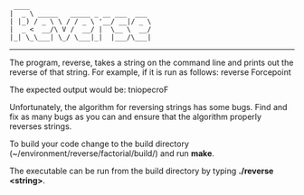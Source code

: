      ____                              
    |  _ \ _____   _____ _ __ ___  ___ 
    | |_) / _ \ \ / / _ \ '__/ __|/ _ \
    |  _ <  __/\ V /  __/ |  \__ \  __/
    |_| \_\___| \_/ \___|_|  |___/\___|
---------------------------------------
The program, reverse, takes a string on the command line and prints out the 
reverse of that string. For example, if it is run as follows:
reverse Forcepoint

The expected output would be:
tniopecroF

Unfortunately, the algorithm for reversing strings has some bugs. Find and fix 
as many bugs as you can and ensure that the algorithm properly reverses strings.

To build your code change to the build directory 
(~/environment/reverse/factorial/build/) and run __make__.

The executable can be run from the build directory by typing 
__./reverse \<string\>__.
